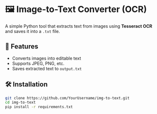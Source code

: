 # 🖼️ Image-to-Text Converter (OCR)

A simple Python tool that extracts text from images using **Tesseract OCR** and saves it into a `.txt` file.

## 🔑 Features
- Converts images into editable text
- Supports JPEG, PNG, etc.
- Saves extracted text to `output.txt`

## 🛠 Installation
```bash
git clone https://github.com/YourUsername/img-to-text.git
cd img-to-text
pip install -r requirements.txt
